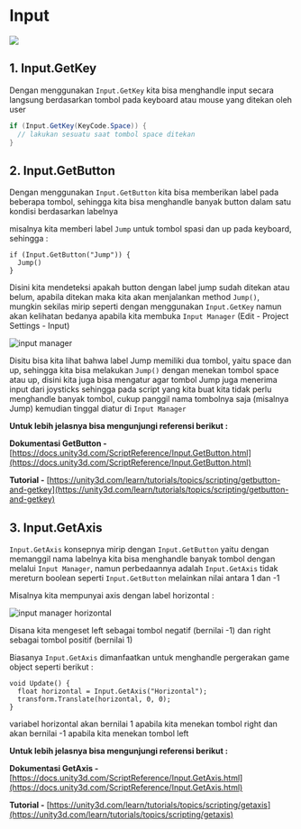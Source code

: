 # Input

![](../.gitbook/assets/input.png)

## 1. Input.GetKey

Dengan menggunakan `Input.GetKey` kita bisa menghandle input secara langsung berdasarkan tombol pada keyboard atau mouse yang ditekan oleh user

```csharp
if (Input.GetKey(KeyCode.Space)) {
  // lakukan sesuatu saat tombol space ditekan
}
```

## 2. Input.GetButton

Dengan menggunakan `Input.GetButton` kita bisa memberikan label pada beberapa tombol, sehingga kita bisa menghandle banyak button dalam satu kondisi berdasarkan labelnya

misalnya kita memberi label `Jump` untuk tombol spasi dan up pada keyboard, sehingga :

```text
if (Input.GetButton("Jump")) {
  Jump()
}
```

Disini kita mendeteksi apakah button dengan label jump sudah ditekan atau belum, apabila ditekan maka kita akan menjalankan method `Jump()`, mungkin sekilas mirip seperti dengan menggunakan `Input.GetKey` namun akan kelihatan bedanya apabila kita membuka `Input Manager` \(Edit - Project Settings - Input\)

![input manager](../.gitbook/assets/input-manager.png)

Disitu bisa kita lihat bahwa label Jump memiliki dua tombol, yaitu space dan up, sehingga kita bisa melakukan `Jump()` dengan menekan tombol space atau up, disini kita juga bisa mengatur agar tombol Jump juga menerima input dari joysticks sehingga pada script yang kita buat kita tidak perlu menghandle banyak tombol, cukup panggil nama tombolnya saja \(misalnya Jump\) kemudian tinggal diatur di `Input Manager`

**Untuk lebih jelasnya bisa mengunjungi referensi berikut :**

**Dokumentasi GetButton -** [https://docs.unity3d.com/ScriptReference/Input.GetButton.html](https://docs.unity3d.com/ScriptReference/Input.GetButton.html)

**Tutorial -** [https://unity3d.com/learn/tutorials/topics/scripting/getbutton-and-getkey](https://unity3d.com/learn/tutorials/topics/scripting/getbutton-and-getkey)

## 3. Input.GetAxis

`Input.GetAxis` konsepnya mirip dengan `Input.GetButton` yaitu dengan memanggil nama labelnya kita bisa menghandle banyak tombol dengan melalui `Input Manager`, namun perbedaannya adalah `Input.GetAxis` tidak mereturn boolean seperti `Input.GetButton` melainkan nilai antara 1 dan -1

Misalnya kita mempunyai axis dengan label horizontal :

![input manager horizontal](../.gitbook/assets/input-manager-horizontal.png)

Disana kita mengeset left sebagai tombol negatif \(bernilai -1\) dan right sebagai tombol positif \(bernilai 1\)

Biasanya `Input.GetAxis` dimanfaatkan untuk menghandle pergerakan game object seperti berikut :

```text
void Update() {
  float horizontal = Input.GetAxis("Horizontal");
  transform.Translate(horizontal, 0, 0);
}
```

variabel horizontal akan bernilai 1 apabila kita menekan tombol right dan akan bernilai -1 apabila kita menekan tombol left

**Untuk lebih jelasnya bisa mengunjungi referensi berikut :**

**Dokumentasi GetAxis -** [https://docs.unity3d.com/ScriptReference/Input.GetAxis.html](https://docs.unity3d.com/ScriptReference/Input.GetAxis.html)

**Tutorial -** [https://unity3d.com/learn/tutorials/topics/scripting/getaxis](https://unity3d.com/learn/tutorials/topics/scripting/getaxis)


